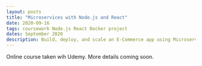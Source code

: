 ```yaml
---
layout: posts
title: "Microservices with Node.js and React"
date: 2020-09-16
tags: coursework Node.js React Docker project
dates: September 2020
description: Build, deploy, and scale an E-Commerce app using Microservices built with Node, React, Docker and Kubernetes.
---
```

Online course taken wih Udemy.
More details coming soon.